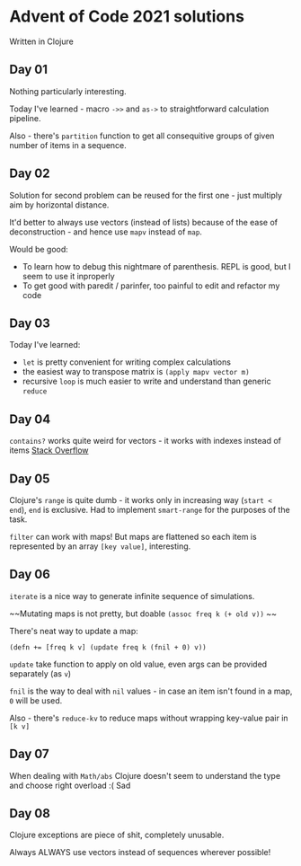 # Advent of Code 2021 solutions

Written in Clojure

## Day 01

Nothing particularly interesting. 

Today I've learned - macro `->>` and `as->` to straightforward calculation pipeline.

Also - there's `partition` function to get all consequitive groups of given number of items in a sequence.

## Day 02

Solution for second problem can be reused for the first one - just multiply aim by horizontal distance.

It'd better to always use vectors (instead of lists) because of the ease of deconstruction - and hence use `mapv` instead of `map`.

Would be good:
- To learn how to debug this nightmare of parenthesis. REPL is good, but I seem to use it inproperly
- To get good with paredit / parinfer, too painful to edit and refactor my code

## Day 03

Today I've learned:
- `let` is pretty convenient for writing complex calculations
- the easiest way to transpose matrix is `(apply mapv vector m)`
- recursive `loop` is much easier to write and understand than generic `reduce`

## Day 04

`contains?` works quite weird for vectors - it works with indexes instead of items [Stack Overflow](https://stackoverflow.com/questions/3249334/test-whether-a-list-contains-a-specific-value-in-clojure)

## Day 05

Clojure's `range` is quite dumb - it works only in increasing way (`start < end`), `end` is exclusive.
Had to implement `smart-range` for the purposes of the task.

`filter` can work with maps! But maps are flattened so each item is represented by an array `[key value]`, interesting.

## Day 06

`iterate` is a nice way to generate infinite sequence of simulations.

~~Mutating maps is not pretty, but doable `(assoc freq k (+ old v))` ~~

There's neat way to update a map:

```
(defn += [freq k v] (update freq k (fnil + 0) v))
```

`update` take function to apply on old value, even args can be provided separately (as `v`)

`fnil` is the way to deal with `nil` values - in case an item isn't found in a map, `0` will be used.

Also - there's `reduce-kv` to reduce maps without wrapping key-value pair in `[k v]`

## Day 07

When dealing with `Math/abs` Clojure doesn't seem to understand the type and choose right overload :( Sad

## Day 08

Clojure exceptions are piece of shit, completely unusable. 

Always ALWAYS use vectors instead of sequences wherever possible!